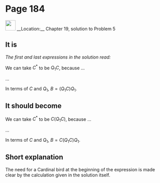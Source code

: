 # Page 184

<img src="../../pictures/correction_yellow.svg" style="width: 32px; height: 32px;"/>
__Location:__ Chapter 19, solution to Problem 5

## It is

_The first and last expressions in the solution read:_

We can take $C^*$ to be $Q_1C$, because ...

...

In terms of $C$ and $Q_1$, $B=(Q_1C)Q_1$.

## It should become

We can take $C^*$ to be $C(Q_1C)$, because ...

...

In terms of $C$ and $Q_1$, $B=C(Q_1C)Q_1$.

## Short explanation

The need for a Cardinal bird at the beginning of the expression is made clear by the calculation
given in the solution itself.
